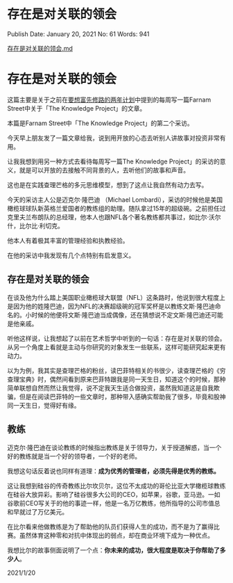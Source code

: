 # 存在是对关联的领会

Publish Date: January 20, 2021
No: 61
Words: 941

[存在是对关联的领会.md](%E5%AD%98%E5%9C%A8%E6%98%AF%E5%AF%B9%E5%85%B3%E8%81%94%E7%9A%84%E9%A2%86%E4%BC%9A%20d60abe967dcd4b72a677f7465b7ef66f.md)

# 存在是对关联的领会

这篇主要是关于之前在[要想富先修路的两年计划](http://mp.weixin.qq.com/s?__biz=MzU2Mjc2NzY2Ng==&mid=2247484002&idx=1&sn=d7eecea545c78f68ab2d587f14390ec8&chksm=fc65303fcb12b92932ae6fd31caf832452a9be8c76f89fd4b3d20254e18da21533fe9a24a864&scene=21#wechat_redirect)中提到的每周写一篇Farnam Street中关于「The Knowledge Project」的文章。

本篇是Farnam Street中「The Knowledge Project」的第二个采访。

今天早上朋友发了一篇文章给我，说到用开放的心态去听别人讲故事对投资非常有用。

让我我想到用另一种方式去看待每周写一篇The Knowledge Project」的采访的意义，就是可以开放的去接触不同背景的人，去听他们的故事和声音。

这也是在实践查理芒格的多元思维模型，想到了这点让我自然有动力去写。

今天的采访主人公是迈克尔·隆巴迪 （Michael Lombardi），采访的时候他是美国橄榄球球队新英格兰爱国者的教练组的助理。随队拿过15年的超级碗。之前担任过克里夫兰布朗队的总经理，他本人也跟NFL各个著名教练都共事过，如比尔·沃尔什，比尔比·利切克。

他本人有着极其丰富的管理经验和执教经验。

在他的采访中我发现有几个点特别有启发意义。

## 存在是对关联的领会

在谈及他为什么踏上美国职业橄榄球大联盟（NFL）这条路时，他说到很大程度上是因为他的姓隆巴迪，因为NFL的决赛超级碗的冠军奖杯是以教练文斯·隆巴迪命名的。小时候的他便将文斯·隆巴迪当成偶像，还在猜想说不定文斯·隆巴迪还可能是他亲戚。

听他这样说，让我想起了以前在艺术哲学中听到的一句话：存在是对关联的领会。从另一个角度上看就是主动与你研究的对象发生一些联系，这样可能研究起来更有动力。

以为为例，我其实是查理芒格的粉丝，读巴菲特相关的书很少，读查理芒格的《穷查理宝典》时，偶然间看到原来巴菲特跟我是同一天生日，知道这个的时候，那种简单联想自然而然让我觉得，说不定我天生适合做投资，虽然我知道这是自我欺骗，但是在阅读巴菲特的一些文章时，那种带入感确实帮助我了很多，毕竟和股神同一天生日，觉得好有缘。

## 教练

迈克尔·隆巴迪在谈论教练的时候指出教练是关于领导力，关于授道解惑，当一个好的教练就是当一个好的领导者，一个好的老师。

我想这句话反着说也同样有道理：**成为优秀的管理者，必须先得是优秀的教练。**

这让我想到硅谷的传奇教练比尔坎贝尔，这位不太成功的哥伦比亚大学橄榄球教练在硅谷大放异彩。影响了硅谷很多大公司的CEO，如苹果，谷歌，亚马逊。一如谷歌前CEO写关于的他的事迹一样，他是一名万亿教练，他所指导的公司市值总和早就过了万亿美元。

在比尔看来他做教练是为了帮助他的队员们获得人生的成功，而不是为了赢得比赛。虽然体育这种零和对抗中体现出的弱点，却在商业环境下成为一种优点。

我想比尔的故事侧面说明了一个点：**你未来的成功，很大程度是取决于你帮助了多少人**。

2021/1/20
